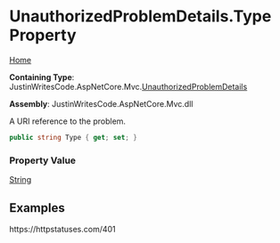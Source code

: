 # UnauthorizedProblemDetails\.Type Property

[Home](../../../README.md)

**Containing Type**: JustinWritesCode\.AspNetCore\.Mvc\.[UnauthorizedProblemDetails](../README.md)

**Assembly**: JustinWritesCode\.AspNetCore\.Mvc\.dll

  
A URI reference to the problem\.

```csharp
public string Type { get; set; }
```

### Property Value

[String](https://docs.microsoft.com/en-us/dotnet/api/system.string)

## Examples

https://httpstatuses\.com/401